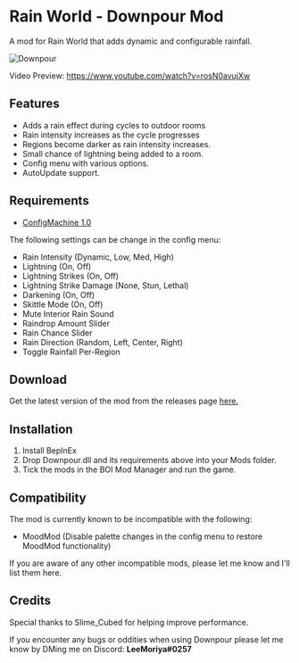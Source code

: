 # Rain World - Downpour Mod
A mod for Rain World that adds dynamic and configurable rainfall.

![Downpour](https://i.imgur.com/hPblP6q.gif)

Video Preview: https://www.youtube.com/watch?v=rosN0avujXw

## Features
- Adds a rain effect during cycles to outdoor rooms
- Rain intensity increases as the cycle progresses
- Regions become darker as rain intensity increases.
- Small chance of lightning being added to a room.
- Config menu with various options.
- AutoUpdate support.

## Requirements
- [ConfigMachine 1.0](https://drive.google.com/file/d/1NIE8conaoI1OOHevi4K9tvOG4v-NIfYf/view)

The following settings can be change in the config menu:
- Rain Intensity (Dynamic, Low, Med, High)
- Lightning (On, Off)
- Lightning Strikes (On, Off)
- Lightning Strike Damage (None, Stun, Lethal)
- Darkening (On, Off)
- Skittle Mode (On, Off)
- Mute Interior Rain Sound
- Raindrop Amount Slider
- Rain Chance Slider
- Rain Direction (Random, Left, Center, Right)
- Toggle Rainfall Per-Region

## Download
Get the latest version of the mod from the releases page [here.](https://github.com/LeeMoriya/Downpour/releases/tag/v0.7)

## Installation
1. Install BepInEx
2. Drop Downpour.dll and its requirements above into your Mods folder.
3. Tick the mods in the BOI Mod Manager and run the game.

## Compatibility
The mod is currently known to be incompatible with the following:
- MoodMod (Disable palette changes in the config menu to restore MoodMod functionality)

If you are aware of any other incompatible mods, please let me know and I'll list them here.

## Credits
Special thanks to Slime_Cubed for helping improve performance.

If you encounter any bugs or oddities when using Downpour please let me know by DMing me on Discord:
**LeeMoriya#0257**
